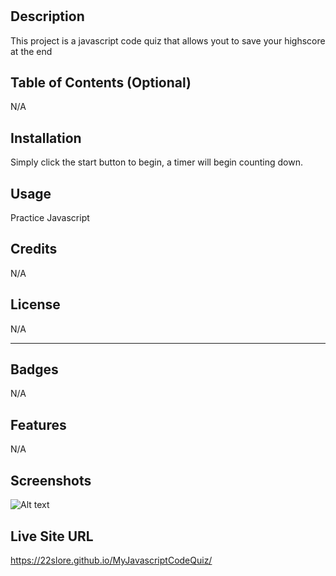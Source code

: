# <My Javascript Code Quiz>

## Description

This project is a javascript code quiz that allows yout to save your highscore at the end

## Table of Contents (Optional)

N/A

## Installation

Simply click the start button to begin, a timer will begin counting down.

## Usage

Practice Javascript
  
## Credits

N/A
  
## License

N/A
  
---


## Badges

N/A

## Features
N/A

## Screenshots
![Alt text](C:\Users\Spenc\Desktop\SNIPP4.JPG?raw=true "Optional Title")


## Live Site URL
https://22slore.github.io/MyJavascriptCodeQuiz/
